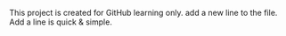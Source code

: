 This project is created for GitHub learning only.
add a new line to the file.
Add a line is quick & simple.
